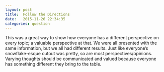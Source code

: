 ```yaml
---
layout: post
title:  Follow the Directions
date:   2015-11-26 22:34:35
categories: question
---
```

This was a great way to show how everyone has a different perspective on every topic; a valuable perspective at that. We were all presented with the same information, but we all had different results. Just like everyone’s snowflake-esque cutout was pretty, so are most perspectives/opinions. Varying thoughts should be communicated and valued because everyone has something different they bring to the table.
